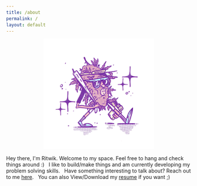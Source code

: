 ```yaml
---
title: /about
permalink: /
layout: default
---
```


<center><img src="/assets/potatohead-min.jpg" width="300"/></center>

Hey there, I'm Ritwik.
  Welcome to my space.
    Feel free to hang and check things around :)
&nbsp;
I like to build/make things and am currently developing my problem solving skills.
&nbsp;
Have something interesting to talk about? 
                        Reach out to me [here](mailto:ritwikpuri5678@gmail.com).
&nbsp;
You can also View/Download my [resume](/resume) if you want ;)
&nbsp;
